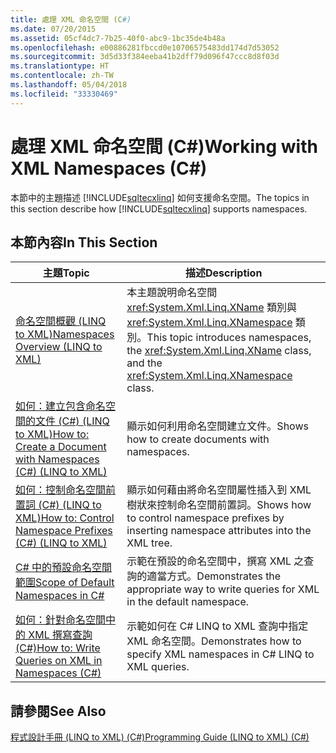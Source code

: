```yaml
---
title: 處理 XML 命名空間 (C#)
ms.date: 07/20/2015
ms.assetid: 05cf4dc7-7b25-40f0-abc9-1bc35de4b48a
ms.openlocfilehash: e00886281fbccd0e10706575483dd174d7d53052
ms.sourcegitcommit: 3d5d33f384eeba41b2dff79d096f47ccc8d8f03d
ms.translationtype: HT
ms.contentlocale: zh-TW
ms.lasthandoff: 05/04/2018
ms.locfileid: "33330469"
---
```

# <a name="working-with-xml-namespaces-c"></a><span data-ttu-id="5beb8-102">處理 XML 命名空間 (C#)</span><span class="sxs-lookup"><span data-stu-id="5beb8-102">Working with XML Namespaces (C#)</span></span>
<span data-ttu-id="5beb8-103">本節中的主題描述 [!INCLUDE[sqltecxlinq](~/includes/sqltecxlinq-md.md)] 如何支援命名空間。</span><span class="sxs-lookup"><span data-stu-id="5beb8-103">The topics in this section describe how [!INCLUDE[sqltecxlinq](~/includes/sqltecxlinq-md.md)] supports namespaces.</span></span>  
  
## <a name="in-this-section"></a><span data-ttu-id="5beb8-104">本節內容</span><span class="sxs-lookup"><span data-stu-id="5beb8-104">In This Section</span></span>  
  
|<span data-ttu-id="5beb8-105">主題</span><span class="sxs-lookup"><span data-stu-id="5beb8-105">Topic</span></span>|<span data-ttu-id="5beb8-106">描述</span><span class="sxs-lookup"><span data-stu-id="5beb8-106">Description</span></span>|  
|-----------|-----------------|  
|[<span data-ttu-id="5beb8-107">命名空間概觀 (LINQ to XML)</span><span class="sxs-lookup"><span data-stu-id="5beb8-107">Namespaces Overview (LINQ to XML)</span></span>](../../../../csharp/programming-guide/concepts/linq/namespaces-overview-linq-to-xml.md)|<span data-ttu-id="5beb8-108">本主題說明命名空間 <xref:System.Xml.Linq.XName> 類別與 <xref:System.Xml.Linq.XNamespace> 類別。</span><span class="sxs-lookup"><span data-stu-id="5beb8-108">This topic introduces namespaces, the <xref:System.Xml.Linq.XName> class, and the <xref:System.Xml.Linq.XNamespace> class.</span></span>|  
|[<span data-ttu-id="5beb8-109">如何：建立包含命名空間的文件 (C#) (LINQ to XML)</span><span class="sxs-lookup"><span data-stu-id="5beb8-109">How to: Create a Document with Namespaces (C#) (LINQ to XML)</span></span>](../../../../csharp/programming-guide/concepts/linq/how-to-create-a-document-with-namespaces-linq-to-xml.md)|<span data-ttu-id="5beb8-110">顯示如何利用命名空間建立文件。</span><span class="sxs-lookup"><span data-stu-id="5beb8-110">Shows how to create documents with namespaces.</span></span>|  
|[<span data-ttu-id="5beb8-111">如何：控制命名空間前置詞 (C#) (LINQ to XML)</span><span class="sxs-lookup"><span data-stu-id="5beb8-111">How to: Control Namespace Prefixes (C#) (LINQ to XML)</span></span>](../../../../csharp/programming-guide/concepts/linq/how-to-control-namespace-prefixes-linq-to-xml.md)|<span data-ttu-id="5beb8-112">顯示如何藉由將命名空間屬性插入到 XML 樹狀來控制命名空間前置詞。</span><span class="sxs-lookup"><span data-stu-id="5beb8-112">Shows how to control namespace prefixes by inserting namespace attributes into the XML tree.</span></span>|  
|[<span data-ttu-id="5beb8-113">C# 中的預設命名空間範圍</span><span class="sxs-lookup"><span data-stu-id="5beb8-113">Scope of Default Namespaces in C#</span></span>](../../../../csharp/programming-guide/concepts/linq/scope-of-default-namespaces.md)|<span data-ttu-id="5beb8-114">示範在預設的命名空間中，撰寫 XML 之查詢的適當方式。</span><span class="sxs-lookup"><span data-stu-id="5beb8-114">Demonstrates the appropriate way to write queries for XML in the default namespace.</span></span>|  
|[<span data-ttu-id="5beb8-115">如何：針對命名空間中的 XML 撰寫查詢 (C#)</span><span class="sxs-lookup"><span data-stu-id="5beb8-115">How to: Write Queries on XML in Namespaces (C#)</span></span>](../../../../csharp/programming-guide/concepts/linq/how-to-write-queries-on-xml-in-namespaces.md)|<span data-ttu-id="5beb8-116">示範如何在 C# LINQ to XML 查詢中指定 XML 命名空間。</span><span class="sxs-lookup"><span data-stu-id="5beb8-116">Demonstrates how to specify XML namespaces in C# LINQ to XML queries.</span></span>|  
  
## <a name="see-also"></a><span data-ttu-id="5beb8-117">請參閱</span><span class="sxs-lookup"><span data-stu-id="5beb8-117">See Also</span></span>  
 [<span data-ttu-id="5beb8-118">程式設計手冊 (LINQ to XML) (C#)</span><span class="sxs-lookup"><span data-stu-id="5beb8-118">Programming Guide (LINQ to XML) (C#)</span></span>](../../../../csharp/programming-guide/concepts/linq/programming-guide-linq-to-xml.md)
